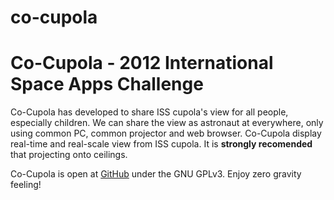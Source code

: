 co-cupola
=========
# Co-Cupola - 2012 International Space Apps Challenge

Co-Cupola has developed to share ISS cupola's view for all people, especially children.
We can share the view as astronaut at everywhere, only using common PC, common projector and web browser.
Co-Cupola display real-time and real-scale view from ISS cupola.
It is **strongly recomended** that projecting onto ceilings.

Co-Cupola is open at [GitHub](http://co-cupola.github.com/co-cupola/) under the GNU GPLv3.
Enjoy zero gravity feeling!
